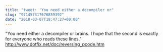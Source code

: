 ```yaml
---
title: "tweet: 'You need either a decompiler or"
slug: "971457317676859392"
date: "2018-03-07T18:47:27+00:00"
---
```

"You need either a decompiler or brains.  I hope that the second is exactly for everyone who reads these lines."  http://www.dotfix.net/doc/reversing_pcode.htm